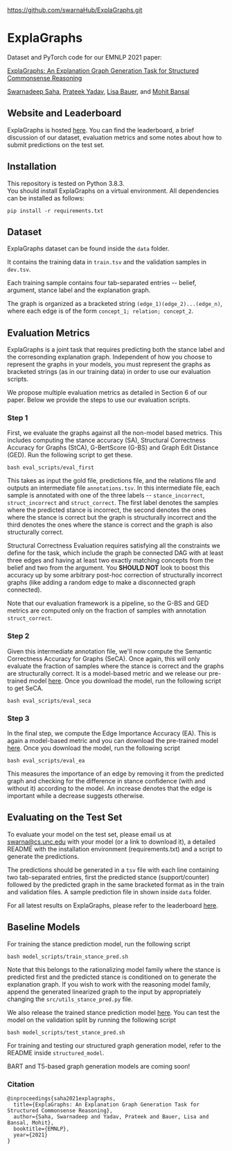 https://github.com/swarnaHub/ExplaGraphs.git

# ExplaGraphs
Dataset and PyTorch code for our EMNLP 2021 paper:

[ExplaGraphs: An Explanation Graph Generation Task for Structured Commonsense Reasoning](https://arxiv.org/abs/2104.07644)

[Swarnadeep Saha](https://swarnahub.github.io/), [Prateek Yadav](https://prateek-yadav.github.io/), [Lisa Bauer](https://www.cs.unc.edu/~lbauer6/), and [Mohit Bansal](https://www.cs.unc.edu/~mbansal/)

## Website and Leaderboard
ExplaGraphs is hosted [here](https://explagraphs.github.io/).
You can find the leaderboard, a brief discussion of our dataset, evaluation metrics and some notes about how to submit predictions on the test set.

## Installation
This repository is tested on Python 3.8.3.  
You should install ExplaGraphs on a virtual environment. All dependencies can be installed as follows:
```
pip install -r requirements.txt
```

## Dataset
ExplaGraphs dataset can be found inside the ```data``` folder.

It contains the training data in ```train.tsv``` and the validation samples in ```dev.tsv```.

Each training sample contains four tab-separated entries -- belief, argument, stance label and the explanation graph.

The graph is organized as a bracketed string ```(edge_1)(edge_2)...(edge_n)```, where each edge is of the form ```concept_1; relation; concept_2```. 

## Evaluation Metrics
ExplaGraphs is a joint task that requires predicting both the stance label and the corresonding explanation graph. Independent of how you choose to represent the graphs in your models, you must represent the graphs as bracketed strings (as in our training data) in order to use our evaluation scripts.

We propose multiple evaluation metrics as detailed in Section 6 of our paper. Below we provide the steps to use our evaluation scripts.

### Step 1
First, we evaluate the graphs against all the non-model based metrics. This includes computing the stance accuracy (SA), Structural Correctness Accuracy for Graphs (StCA), G-BertScore (G-BS) and Graph Edit Distance (GED). Run the following script to get these.
```
bash eval_scripts/eval_first
```
This takes as input the gold file, predictions file, and the relations file and outputs an intermediate file ```annotations.tsv```. In this intermediate file, each sample is annotated with one of the three labels -- ```stance_incorrect```, ```struct_incorrect``` and ```struct_correct```. The first label denotes the samples where the predicted stance is incorrect, the second denotes the ones where the stance is correct but the graph is structurally incorrect and the third denotes the ones where the stance is correct and the graph is also structurally correct.

Structural Correctness Evaluation requires satisfying all the constraints we define for the task, which include the graph be connected DAG with at least three edges and having at least two exactly matching concepts from the belief and two from the argument. You **SHOULD NOT** look to boost this accuracy up by some arbitrary post-hoc correction of structurally incorrect graphs (like adding a random edge to make a disconnected graph connected). 

Note that our evaluation framework is a pipeline, so the G-BS and GED metrics are computed only on the fraction of samples with annotation ```struct_correct```.

### Step 2
Given this intermediate annotation file, we'll now compute the Semantic Correctness Accuracy for Graphs (SeCA). Once again, this will only evaluate the fraction of samples where the stance is correct and the graphs are structurally correct. It is a model-based metric and we release our pre-trained model [here](https://drive.google.com/drive/folders/1omxJhM7XG_QxBcO0cddJwld1mEvdKKDd?usp=sharing). Once you download the model, run the following script to get SeCA.
```
bash eval_scripts/eval_seca
```

### Step 3
In the final step, we compute the Edge Importance Accuracy (EA). This is again a model-based metric and you can download the pre-trained model [here](https://drive.google.com/drive/folders/1gVUGZRsIefFfRgg_EbtuckP-0vwZBgI9?usp=sharing). Once you download the model, run the following script
```
bash eval_scripts/eval_ea
```
This measures the importance of an edge by removing it from the predicted graph and checking for the difference in stance confidence (with and without it) according to the model. An increase denotes that the edge is important while a decrease suggests otherwise.

## Evaluating on the Test Set

To evaluate your model on the test set, please email us at swarna@cs.unc.edu with your model (or a link to download it), a detailed README with the installation environment (requirements.txt) and a script to generate the predictions.

The predictions should be generated in a ```tsv``` file with each line containing two tab-separated entries, first the predicted stance (support/counter) followed by the predicted graph in the same bracketed format as in the train and validation files. A sample prediction file in shown inside ```data``` folder.

For all latest results on ExplaGraphs, please refer to the leaderboard [here](https://explagraphs.github.io/).

## Baseline Models

For training the stance prediction model, run the following script
```
bash model_scripts/train_stance_pred.sh
```
Note that this belongs to the rationalizing model family where the stance is predicted first and the predicted stance is conditioned on to generate the explanation graph. If you wish to work with the reasoning model family, append the generated linearized graph to the input by appropriately changing the ```src/utils_stance_pred.py``` file. 

We also release the trained stance prediction model [here](https://drive.google.com/drive/folders/1THK-LxVpOY2G6VZp1bQbDlCVzynRXHGN?usp=sharing). You can test the model on the validation split by running the following script
```
bash model_scripts/test_stance_pred.sh
```

For training and testing our structured graph generation model, refer to the README inside ```structured_model```.

BART and T5-based graph generation models are coming soon!

### Citation
```
@inproceedings{saha2021explagraphs,
  title={ExplaGraphs: An Explanation Graph Generation Task for Structured Commonsense Reasoning},
  author={Saha, Swarnadeep and Yadav, Prateek and Bauer, Lisa and Bansal, Mohit},
  booktitle={EMNLP},
  year={2021}
}
```
